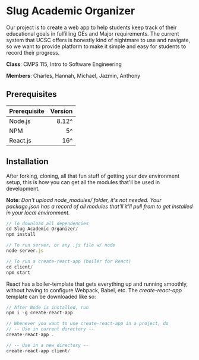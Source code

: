 # Slug Academic Organizer

Our project is to create a web app to help students keep track of their educational goals in fulfilling GEs and Major requirements. The current system that UCSC offers is honestly kind of nightmare to use and navigate, so we want to provide platform to make it simple and easy for students to record their progress.

**Class**: CMPS 115, Intro to Software Engineering

**Members**: Charles, Hannah, Michael, Jazmin, Anthony

## Prerequisites

| Prerequisite | Version |
| :----------- | ------: |
| Node.js      | 8.12^   |
| NPM          | 5^      |
| React.js     | 16^     |

## Installation

After forking, cloning, all that fun stuff of getting your dev environment setup, this is how you can get all the modules that'll be used in development.

**Note**: *Don't upload node_modules/ folder, it's not needed. Your package.json has a record of all modules that'll it'll pull from to get installed in your local environment.*

```javascript
// To download all dependencies
cd Slug-Academic-Organizer/
npm install

// To run server, or any .js file w/ node
node server.js

// To run a create-react-app (boiler for React)
cd client/
npm start

```

React has a boiler-template that gets everything up and running smoothly, without having to configure Webpack, Babel, etc. The *create-react-app* template can be downloaded like so:

```javascript
// After Node is installed, run
npm i -g create-react-app

// Whenever you want to use create-react-app in a project, do
// -- Use in current directory --
create-react-app .

// -- Use in a new directory --
create-react-app client/
```
